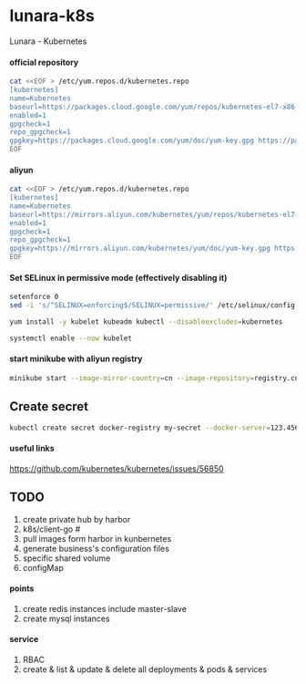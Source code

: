 # lunara-k8s
Lunara - Kubernetes

#### official repository
```sh
cat <<EOF > /etc/yum.repos.d/kubernetes.repo
[kubernetes]
name=Kubernetes
baseurl=https://packages.cloud.google.com/yum/repos/kubernetes-el7-x86_64
enabled=1
gpgcheck=1
repo_gpgcheck=1
gpgkey=https://packages.cloud.google.com/yum/doc/yum-key.gpg https://packages.cloud.google.com/yum/doc/rpm-package-key.gpg
EOF
```

#### aliyun
```sh
cat <<EOF > /etc/yum.repos.d/kubernetes.repo
[kubernetes]
name=Kubernetes
baseurl=https://mirrors.aliyun.com/kubernetes/yum/repos/kubernetes-el7-x86_64
enabled=1
gpgcheck=1
repo_gpgcheck=1 
gpgkey=https://mirrors.aliyun.com/kubernetes/yum/doc/yum-key.gpg https://mirrors.aliyun.com/kubernetes/yum/doc/rpm-package-key.gpg
EOF
```

#### Set SELinux in permissive mode (effectively disabling it)
```sh
setenforce 0
sed -i 's/^SELINUX=enforcing$/SELINUX=permissive/' /etc/selinux/config

yum install -y kubelet kubeadm kubectl --disableexcludes=kubernetes

systemctl enable --now kubelet
```
#### start minikube with aliyun registry
```sh
minikube start --image-mirror-country=cn --image-repository=registry.cn-hangzhou.aliyuncs.com/google_containers
```

## Create secret
```sh
kubectl create secret docker-registry my-secret --docker-server=123.456.789.0:9595 --docker-username=admin --docker-password=XXXX --docker-email=test@xyz.com
```

#### useful links
https://github.com/kubernetes/kubernetes/issues/56850

## TODO
1. create private hub by harbor
2. k8s/client-go #
3. pull images form harbor in kunbernetes
4. generate business's configuration files
5. specific shared volume
6. configMap

#### points 
1. create redis instances include master-slave
2. create mysql instances

#### service
1. RBAC
2. create & list & update & delete all deployments & pods & services